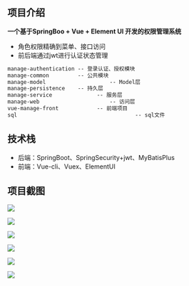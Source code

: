 ## 项目介绍

**一个基于SpringBoo + Vue + Element UI 开发的权限管理系统**

- 角色权限精确到菜单、接口访问
- 前后端通过jwt进行认证状态管理

```markdown
manage-authentication -- 登录认证、授权模块
manage-common         -- 公共模块
manage-model					-- Model层
manage-persistence    -- 持久层
manage-service				-- 服务层
manage-web						-- 访问层
vue-manage-front			-- 前端项目
sql										-- sql文件
```

## 技术栈

- 后端：SpringBoot、SpringSecurity+jwt、MyBatisPlus
- 前端：Vue-cli、Vuex、ElementUI

## 项目截图

![](https://tva1.sinaimg.cn/large/007S8ZIlgy1gfvkfm46hxj31ky0u0e84.jpg)

![](https://tva1.sinaimg.cn/large/007S8ZIlgy1gfvkgf1y94j31km0u0n5n.jpg)

![](https://tva1.sinaimg.cn/large/007S8ZIlgy1gfvkh4e9nkj31ko0u044w.jpg)

![](https://tva1.sinaimg.cn/large/007S8ZIlgy1gfvkhh99nbj31ko0u0doq.jpg)

![](https://tva1.sinaimg.cn/large/007S8ZIlgy1gfvkhye127j31ks0u0k1g.jpg)

![](https://tva1.sinaimg.cn/large/007S8ZIlgy1gfvkjmf6c4j31kz0u0tjm.jpg)
